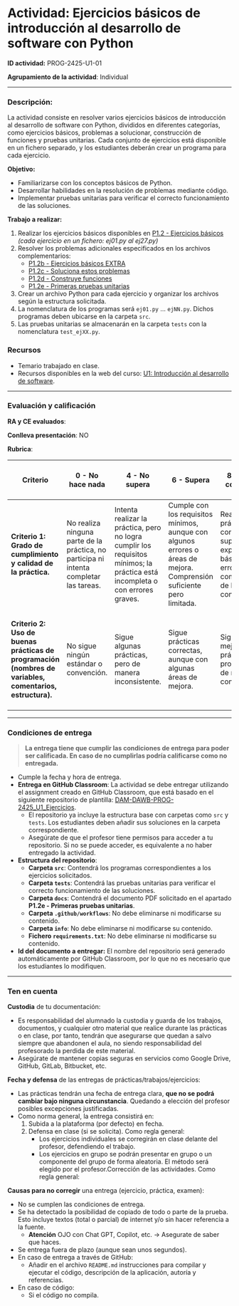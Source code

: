 # Actividad: **Ejercicios básicos de introducción al desarrollo de software con Python**

**ID actividad:** PROG-2425-U1-01

**Agrupamiento de la actividad**: Individual

---

### Descripción:

La actividad consiste en resolver varios ejercicios básicos de introducción al desarrollo de software con Python, divididos en diferentes categorías, como ejercicios básicos, problemas a solucionar, construcción de funciones y pruebas unitarias. Cada conjunto de ejercicios está disponible en un fichero separado, y los estudiantes deberán crear un programa para cada ejercicio.

**Objetivo:**

- Familiarizarse con los conceptos básicos de Python.
- Desarrollar habilidades en la resolución de problemas mediante código.
- Implementar pruebas unitarias para verificar el correcto funcionamiento de las soluciones.

**Trabajo a realizar:**

1. Realizar los ejercicios básicos disponibles en [P1.2 - Ejercicios básicos](https://revilofe.github.io/section1/u01/practica/PROG-U1.-Practica002/) *(cada ejercicio en un fichero: ej01.py al ej27.py)*
2. Resolver los problemas adicionales especificados en los archivos complementarios:
   - [P1.2b - Ejercicios básicos EXTRA](info/p1.2b_ejercicios_basicos_EXTRA.md)
   - [P1.2c - Soluciona estos problemas](info/p1.2c_soluciona_estos_problemas.md)
   - [P1.2d - Construye funciones](info/p1.2d_construye_funciones.md)
   - [P1.2e - Primeras pruebas unitarias](info/p1.2e_pruebas_unitarias.md)
3. Crear un archivo Python para cada ejercicio y organizar los archivos según la estructura solicitada.
4. La nomenclatura de los programas será `ej01.py` ... `ejNN.py`. Dichos programas deben ubicarse en la carpeta `src`.
5. Las pruebas unitarias se almacenarán en la carpeta `tests` con la nomenclatura `test_ejXX.py`.

### Recursos

- Temario trabajado en clase.
- Recursos disponibles en la web del curso: [U1: Introducción al desarrollo de software](https://revilofe.github.io/section1/u01/).

---

### Evaluación y calificación

**RA y CE evaluados**: 

**Conlleva presentación**: NO

**Rubrica**:

| **Criterio** | **0 - No hace nada** | **4 - No supera** | **6 - Supera** | **8 - Supera con notable** | **10 - Lo hace por encima de lo exigido** |
| --- | --- | --- | --- | --- | --- |
| **Criterio 1: Grado de cumplimiento y calidad de la práctica.** | No realiza ninguna parte de la práctica, no participa ni intenta completar las tareas. | Intenta realizar la práctica, pero no logra cumplir los requisitos mínimos; la práctica está incompleta o con errores graves. | Cumple con los requisitos mínimos, aunque con algunos errores o áreas de mejora. Comprensión suficiente pero limitada. | Realiza la práctica correctamente, superando las expectativas básicas. Pocos errores, buena comprensión de los conceptos. | Realiza la práctica de manera excepcional, con aportaciones originales. Sin errores y demuestra una comprensión profunda. |
| **Criterio 2: Uso de buenas prácticas de programación (nombres de variables, comentarios, estructura).** | No sigue ningún estándar o convención. | Sigue algunas prácticas, pero de manera inconsistente. | Sigue prácticas correctas, aunque con algunas áreas de mejora. | Sigue las mejores prácticas de programación de manera consistente. | Sigue de manera rigurosa las mejores prácticas y además aporta claridad y legibilidad extra al código. |

---

### Condiciones de entrega

> **La entrega tiene que cumplir las condiciones de entrega para poder ser calificada. En caso de no cumplirlas podría calificarse como no entregada.**

- Cumple la fecha y hora de entrega.
- **Entrega en GitHub Classroom**: La actividad se debe entregar utilizando el assignment creado en GitHub Classroom, que está basado en el siguiente repositorio de plantilla: [DAM-DAWB-PROG-2425_U1_Ejercicios](https://github.com/dcanoIESRafaelAlberti/DAM-DAWB-PROG-2425_U1_Ejercicios).
  - El repositorio ya incluye la estructura base con carpetas como `src` y `tests`. Los estudiantes deben añadir sus soluciones en la carpeta correspondiente.
  - Asegúrate de que el profesor tiene permisos para acceder a tu repositorio. Si no se puede acceder, es equivalente a no haber entregado la actividad.
- **Estructura del repositorio**:
    - **Carpeta `src`**: Contendrá los programas correspondientes a los ejercicios solicitados.
    - **Carpeta `tests`**: Contendrá las pruebas unitarias para verificar el correcto funcionamiento de las soluciones.
    - **Carpeta `docs`**: Contendrá el documento PDF solicitado en el apartado **P1.2e - Primeras pruebas unitarias**.
    - **Carpeta `.github/workflows`**: No debe eliminarse ni modificarse su contenido.
    - **Carpeta `info`**: No debe eliminarse ni modificarse su contenido.
    - **Fichero `requirements.txt`**: No debe eliminarse ni modificarse su contenido.
- **Id del documento a entregar:** El nombre del repositorio será generado automáticamente por GitHub Classroom, por lo que no es necesario que los estudiantes lo modifiquen.

---

### Ten en cuenta

**Custodia** de tu documentación:

- Es responsabilidad del alumnado la custodia y guarda de los trabajos, documentos, y cualquier otro material que realice durante las prácticas o en clase, por tanto, tendrán que asegurarse que quedan a salvo siempre que abandonen el aula, no siendo responsabilidad del profesorado la perdida de este material.
- Asegúrate de mantener copias seguras en servicios como Google Drive, GitHub, GitLab, Bitbucket, etc.

**Fecha y defensa** de las entregas de prácticas/trabajos/ejercicios:

- Las prácticas tendrán una fecha de entrega clara, **que no se podrá cambiar bajo ninguna circunstancia**. Quedando a elección del profesor posibles excepciones justificadas.
- Como norma general, la entrega consistirá en:
    1. Subida a la plataforma (por defecto) en fecha.
    2. Defensa en clase (si se solicita). Como regla general:
        - Los ejercicios individuales se corregirán en clase delante del profesor, defendiendo el trabajo.
        - Los ejercicios en grupo se podrán presentar en grupo o un componente del grupo de forma aleatoria. El método será elegido por el profesor.Corrección de las actividades. Como regla general:

**Causas para no corregir** una entrega (ejercicio, práctica, examen):

- No se cumplen las condiciones de entrega.
- Se ha detectado la posibilidad de copiado de todo o parte de la prueba. Esto incluye textos (total o parcial) de internet y/o sin hacer referencia a la fuente.
    - **Atención** OJO con Chat GPT, Copilot, etc. -> Asegurate de saber que haces.
- Se entrega fuera de plazo (aunque sean unos segundos).
- En caso de entrega a través de GitHub:
    - Añadir en el archivo `README.md` instrucciones para compilar y ejecutar el código, descripción de la aplicación, autoría y referencias.
- En caso de código:
    - Si el código no compila.
